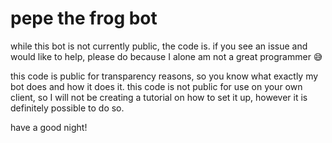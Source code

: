 # pepe the frog bot

while this bot is not currently public, the code is. if you see an issue and would like to help, please do because I alone am not a great programmer 😅

this code is public for transparency reasons, so you know what exactly my bot does and how it does it.
this code is not public for use on your own client, so I will not be creating a tutorial on how to set it up, however it is definitely possible to do so.

have a good night!
